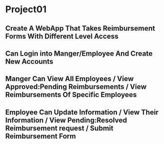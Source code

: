 <h1>Project01</h1>
<h2>Create A WebApp That Takes Reimbursement Forms With Different Level Access</h2>
<h2>Can Login into Manger/Employee And Create New Accounts</h2>
<h2>Manger Can View All Employees / View Approved:Pending Reimbursements / View Reimbursements Of Specific Employees</h2>
<h2>Employee Can Update Information / View Their Information / View Pending:Resolved Reimbursement request / Submit Reimbursement Form</h2>